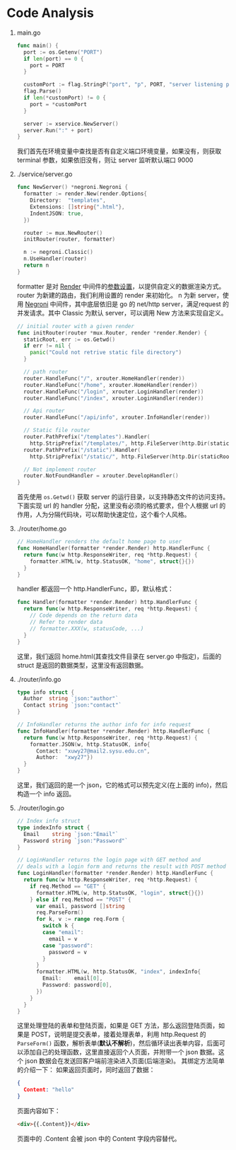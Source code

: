 # Code Analysis

1. main.go
    ```go
    func main() {
      port := os.Getenv("PORT")
      if len(port) == 0 {
        port = PORT
      }

      customPort := flag.StringP("port", "p", PORT, "server listening port")
      flag.Parse()
      if len(*customPort) != 0 {
        port = *customPort
      }

      server := xservice.NewServer()
      server.Run(":" + port)
    }
    ```
    我们首先在环境变量中查找是否有自定义端口环境变量，如果没有，则获取 terminal 参数，如果依旧没有，则让 server 监听默认端口 9000
1. ./service/server.go
    ```go
    func NewServer() *negroni.Negroni {
      formatter := render.New(render.Options{
        Directory:  "templates",
        Extensions: []string{".html"},
        IndentJSON: true,
      })

      router := mux.NewRouter()
      initRouter(router, formatter)

      n := negroni.Classic()
      n.UseHandler(router)
      return n
    }
    ```
    formatter 是对 [Render](https://github.com/unrolled/render/) 中间件的[参数设置](https://github.com/unrolled/render#available-options)，以提供自定义的数据渲染方式。
    router 为新建的路由，我们利用设置的 render 来初始化。
    n 为新 server，使用 [Negroni](https://github.com/urfave/negroni) 中间件，其中底层依旧是 go 的 net/http server，满足request 的并发请求。其中 Classic 为默认 server，可以调用 New 方法来实现自定义。

    ```go
    // initial router with a given render
    func initRouter(router *mux.Router, render *render.Render) {
      staticRoot, err := os.Getwd()
      if err != nil {
        panic("Could not retrive static file directory")
      }

      // path router
      router.HandleFunc("/", xrouter.HomeHandler(render))
      router.HandleFunc("/home", xrouter.HomeHandler(render))
      router.HandleFunc("/login", xrouter.LoginHandler(render))
      router.HandleFunc("/index", xrouter.LoginHandler(render))

      // Api router
      router.HandleFunc("/api/info", xrouter.InfoHandler(render))

      // Static file router
      router.PathPrefix("/templates").Handler(
        http.StripPrefix("/templates/", http.FileServer(http.Dir(staticRoot+"/templates/"))))
      router.PathPrefix("/static").Handler(
        http.StripPrefix("/static/", http.FileServer(http.Dir(staticRoot+"/static"))))

      // Not implement router
      router.NotFoundHandler = xrouter.DevelopHandler()
    }
    ```
    首先使用 `os.Getwd()` 获取 server 的运行目录，以支持静态文件的访问支持。
    下面实现 url 的 handler 分配，这里没有必须的格式要求，但个人根据 url 的作用，人为分隔代码块，可以帮助快速定位，这个看个人风格。
1. ./router/home.go
    ```go
    // HomeHandler renders the default home page to user
    func HomeHandler(formatter *render.Render) http.HandlerFunc {
      return func(w http.ResponseWriter, req *http.Request) {
        formatter.HTML(w, http.StatusOK, "home", struct{}{})
      }
    }
    ```
    handler 都返回一个 http.HandlerFunc，即，默认格式：
    ```go
    func Handler(formatter *render.Render) http.HandlerFunc {
      return func(w http.ResponseWriter, req *http.Request) {
        // Code depends on the return data
        // Refer to render data
        // formatter.XXX(w, statusCode, ...)
      }
    }
    ```
    这里，我们返回 home.html(其查找文件目录在 server.go 中指定)，后面的 struct 是返回的数据类型，这里没有返回数据。
1. ./router/info.go
    ```go
    type info struct {
      Author  string `json:"author"`
      Contact string `json:"contact"`
    }

    // InfoHandler returns the author info for info request
    func InfoHandler(formatter *render.Render) http.HandlerFunc {
      return func(w http.ResponseWriter, req *http.Request) {
        formatter.JSON(w, http.StatusOK, info{
          Contact: "xuwy27@mail2.sysu.edu.cn",
          Author:  "xwy27"})
      }
    }
    ```
    这里，我们返回的是一个 json，它的格式可以预先定义(在上面的 info)，然后构造一个 info 返回。
1. ./router/login.go
    ```go
    // Index info struct
    type indexInfo struct {
      Email    string `json:"Email"`
      Password string `json:"Password"`
    }

    // LoginHandler returns the login page with GET method and
    // deals with a login form and returns the result with POST method
    func LoginHandler(formatter *render.Render) http.HandlerFunc {
      return func(w http.ResponseWriter, req *http.Request) {
        if req.Method == "GET" {
          formatter.HTML(w, http.StatusOK, "login", struct{}{})
        } else if req.Method == "POST" {
          var email, password []string
          req.ParseForm()
          for k, v := range req.Form {
            switch k {
            case "email":
              email = v
            case "password":
              password = v
            }
          }
          formatter.HTML(w, http.StatusOK, "index", indexInfo{
            Email:    email[0],
            Password: password[0],
          })
        }
      }
    }
    ```
    这里处理登陆的表单和登陆页面，如果是 GET 方法，那么返回登陆页面，如果是 POST，说明是提交表单，接着处理表单，利用 http.Request 的 `ParseForm()` 函数，解析表单(**默认不解析**)，然后循环读出表单内容，后面可以添加自己的处理函数，这里直接返回个人页面，并附带一个 json 数据。这个 json 数据会在发送回客户端前渲染进入页面(后端渲染)。
    其绑定方法简单的介绍一下：
    如果返回页面时，同时返回了数据：
    ```json
    {
      Content: "hello"
    }
    ```
    页面内容如下：
    ```html
    <div>{{.Content}}</div>
    ```
    页面中的 .Content 会被 json 中的 Content 字段内容替代。